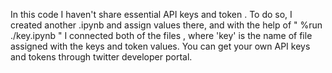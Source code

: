 In this code I haven't share essential API keys and token . To do so, I created another .ipynb and assign values there, and with the help of " %run ./key.ipynb " I connected both of the files , where 'key' is the name of file assigned with the keys and token values. You can get your own API keys and tokens through twitter developer portal. 
